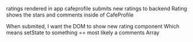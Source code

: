 ratings rendered in app
cafeprofile submits new ratings to backend 
Rating shows the stars and comments inside of CafeProfile

When submited, I want the DOM to show new rating component 
Which means setState to something == most likely a comments Array 
